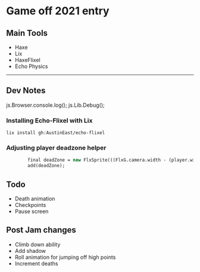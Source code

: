 # Game off 2021 entry

## Main Tools
- Haxe
- Lix
- HaxeFlixel
- Echo Physics

---
## Dev Notes

js.Browser.console.log();
js.Lib.Debug();
### Installing Echo-Flixel with Lix
```
lix install gh:AustinEast/echo-flixel
```

### Adjusting player deadzone helper
```hx
		final deadZone = new FlxSprite(((FlxG.camera.width - (player.width)) / 2) - 200, ((FlxG.camera.height - player.height) / 2 - player.height * 0.25)).makeGraphic(Std.int(player.width), Std.int(player.height), 0xFF000000);
		add(deadZone);
```

## Todo
- Death animation
- Checkpoints
- Pause screen

## Post Jam changes
- Climb down ability
- Add shadow
- Roll animation for jumping off high points
- Increment deaths